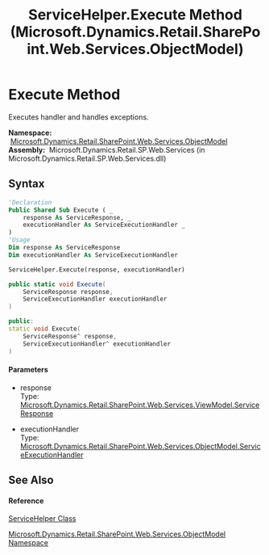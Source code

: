 ﻿---
title: ServiceHelper.Execute Method  (Microsoft.Dynamics.Retail.SharePoint.Web.Services.ObjectModel)
TOCTitle: Execute Method
ms:assetid: M:Microsoft.Dynamics.Retail.SharePoint.Web.Services.ObjectModel.ServiceHelper.Execute(Microsoft.Dynamics.Retail.SharePoint.Web.Services.ViewModel.ServiceResponse,Microsoft.Dynamics.Retail.SharePoint.Web.Services.ObjectModel.ServiceExecutionHandler)
ms:mtpsurl: https://technet.microsoft.com/en-us/library/microsoft.dynamics.retail.sharepoint.web.services.objectmodel.servicehelper.execute(v=AX.60)
ms:contentKeyID: 62202068
ms.date: 05/18/2015
mtps_version: v=AX.60
f1_keywords:
- Microsoft.Dynamics.Retail.SharePoint.Web.Services.ObjectModel.ServiceHelper.Execute
dev_langs:
- CSharp
- C++
- VB
---

# Execute Method

Executes handler and handles exceptions.

**Namespace:**  [Microsoft.Dynamics.Retail.SharePoint.Web.Services.ObjectModel](microsoft-dynamics-retail-sharepoint-web-services-objectmodel-namespace.md)  
**Assembly:**  Microsoft.Dynamics.Retail.SP.Web.Services (in Microsoft.Dynamics.Retail.SP.Web.Services.dll)

## Syntax

``` vb
'Declaration
Public Shared Sub Execute ( _
    response As ServiceResponse, _
    executionHandler As ServiceExecutionHandler _
)
'Usage
Dim response As ServiceResponse
Dim executionHandler As ServiceExecutionHandler

ServiceHelper.Execute(response, executionHandler)
```

``` csharp
public static void Execute(
    ServiceResponse response,
    ServiceExecutionHandler executionHandler
)
```

``` c++
public:
static void Execute(
    ServiceResponse^ response, 
    ServiceExecutionHandler^ executionHandler
)
```

#### Parameters

  - response  
    Type: [Microsoft.Dynamics.Retail.SharePoint.Web.Services.ViewModel.ServiceResponse](serviceresponse-class-microsoft-dynamics-retail-sharepoint-web-services-viewmodel.md)  

<!-- end list -->

  - executionHandler  
    Type: [Microsoft.Dynamics.Retail.SharePoint.Web.Services.ObjectModel.ServiceExecutionHandler](serviceexecutionhandler-delegate-microsoft-dynamics-retail-sharepoint-web-services-objectmodel.md)  

## See Also

#### Reference

[ServiceHelper Class](servicehelper-class-microsoft-dynamics-retail-sharepoint-web-services-objectmodel.md)

[Microsoft.Dynamics.Retail.SharePoint.Web.Services.ObjectModel Namespace](microsoft-dynamics-retail-sharepoint-web-services-objectmodel-namespace.md)

